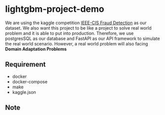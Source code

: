 # lightgbm-project-demo
We are using the kaggle competition [IEEE-CIS Fraud Detection](https://www.kaggle.com/c/ieee-fraud-detection/data) as our dataset. We also want this project to be like a project to solve real world problem and it is able to put into production. 
Therefore, we use postgresSQL as our database and FastAPI as our API framework to simulate the real world scenario. However, a real world problem will also facing **Domain Adaptation Problems** 

## Requirement
- docker
- docker-compose
- make 
- kaggle.json 

## Note